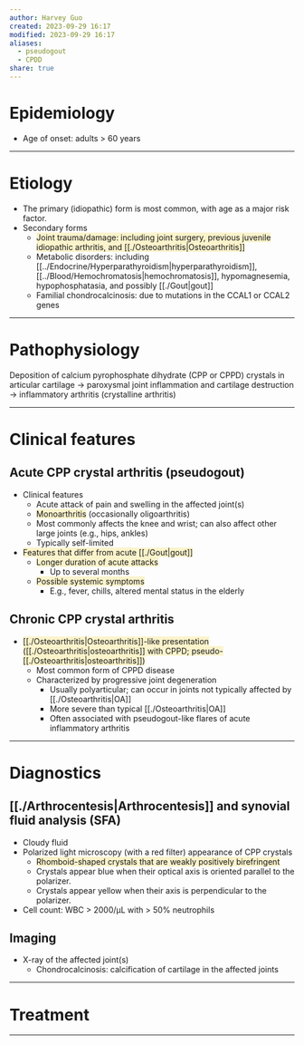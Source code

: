 ```yaml
---
author: Harvey Guo
created: 2023-09-29 16:17
modified: 2023-09-29 16:17
aliases:
  - pseudogout
  - CPDD
share: true
---
```


# Epidemiology
- Age of onset: adults > 60 years

---
# Etiology
- The primary (idiopathic) form is most common, with age as a major risk factor.
- Secondary forms
	- <span style="background:rgba(240, 200, 0, 0.2)">Joint trauma/damage: including joint surgery, previous juvenile idiopathic arthritis, and [[./Osteoarthritis|Osteoarthritis]]</span>
	- Metabolic disorders: including [[../Endocrine/Hyperparathyroidism|hyperparathyroidism]], [[../Blood/Hemochromatosis|hemochromatosis]], hypomagnesemia, hypophosphatasia, and possibly [[./Gout|gout]]
	- Familial chondrocalcinosis: due to mutations in the CCAL1 or CCAL2 genes

---
# Pathophysiology
Deposition of calcium pyrophosphate dihydrate (CPP or CPPD) crystals in articular cartilage → paroxysmal joint inflammation and cartilage destruction → inflammatory arthritis (crystalline arthritis)

---
# Clinical features
## Acute CPP crystal arthritis (pseudogout)
- Clinical features
	- Acute attack of pain and swelling in the affected joint(s)
	- <span style="background:rgba(240, 200, 0, 0.2)">Monoarthritis</span> (occasionally oligoarthritis)
	- Most commonly affects the knee and wrist; can also affect other large joints (e.g., hips, ankles)
	- Typically self-limited
- <span style="background:rgba(240, 200, 0, 0.2)">Features that differ from acute [[./Gout|gout]]</span>
	- <span style="background:rgba(240, 200, 0, 0.2)">Longer duration of acute attacks </span>
		- Up to several months
	- <span style="background:rgba(240, 200, 0, 0.2)">Possible systemic symptoms</span>
		- E.g., fever, chills, altered mental status in the elderly
## Chronic CPP crystal arthritis
- <span style="background:rgba(240, 200, 0, 0.2)">[[./Osteoarthritis|Osteoarthritis]]-like presentation ([[./Osteoarthritis|osteoarthritis]] with CPPD; pseudo-[[./Osteoarthritis|osteoarthritis]])</span>
	- Most common form of CPPD disease
	- Characterized by progressive joint degeneration
		- Usually polyarticular; can occur in joints not typically affected by [[./Osteoarthritis|OA]] 
		- More severe than typical [[./Osteoarthritis|OA]]
		- Often associated with pseudogout-like flares of acute inflammatory arthritis


---
# Diagnostics
## [[./Arthrocentesis|Arthrocentesis]] and synovial fluid analysis (SFA)
- Cloudy fluid
- Polarized light microscopy (with a red filter) appearance of CPP crystals
	- <span style="background:rgba(240, 200, 0, 0.2)">Rhomboid-shaped crystals that are weakly positively birefringent</span>
	- Crystals appear blue when their optical axis is oriented parallel to the polarizer.
	- Crystals appear yellow when their axis is perpendicular to the polarizer. 
- Cell count: WBC > 2000/μL with > 50% neutrophils
## Imaging
- X-ray of the affected joint(s)
	- Chondrocalcinosis: calcification of cartilage in the affected joints

---
# Treatment


---
